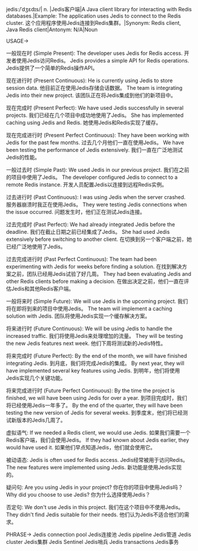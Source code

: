 jedis:/ˈdʒɛdɪs/| n. |Jedis客户端|A Java client library for interacting with Redis databases.|Example: The application uses Jedis to connect to the Redis cluster.  这个应用程序使用Jedis连接到Redis集群。|Synonym: Redis client, Java Redis client|Antonym: N/A|Noun


USAGE->

一般现在时 (Simple Present):
The developer uses Jedis for Redis access.  开发者使用Jedis访问Redis。
Jedis provides a simple API for Redis operations. Jedis提供了一个简单的Redis操作API。

现在进行时 (Present Continuous):
He is currently using Jedis to store session data. 他目前正在使用Jedis存储会话数据。
The team is integrating Jedis into their new project.  该团队正在将Jedis集成到他们的新项目中。

现在完成时 (Present Perfect):
We have used Jedis successfully in several projects. 我们已经在几个项目中成功地使用了Jedis。
She has implemented caching using Jedis and Redis. 她使用Jedis和Redis实现了缓存。

现在完成进行时 (Present Perfect Continuous):
They have been working with Jedis for the past few months. 过去几个月他们一直在使用Jedis。
We have been testing the performance of Jedis extensively. 我们一直在广泛地测试Jedis的性能。

一般过去时 (Simple Past):
We used Jedis in our previous project. 我们在之前的项目中使用了Jedis。
The developer configured Jedis to connect to a remote Redis instance. 开发人员配置Jedis以连接到远程Redis实例。

过去进行时 (Past Continuous):
I was using Jedis when the server crashed. 服务器崩溃时我正在使用Jedis。
They were testing Jedis connections when the issue occurred. 问题发生时，他们正在测试Jedis连接。

过去完成时 (Past Perfect):
We had already integrated Jedis before the deadline. 我们在截止日期之前已经集成了Jedis。
She had used Jedis extensively before switching to another client. 在切换到另一个客户端之前，她已经广泛地使用了Jedis。

过去完成进行时 (Past Perfect Continuous):
The team had been experimenting with Jedis for weeks before finding a solution.  在找到解决方案之前，团队已经用Jedis试验了好几周。
They had been evaluating Jedis and other Redis clients before making a decision. 在做出决定之前，他们一直在评估Jedis和其他Redis客户端。


一般将来时 (Simple Future):
We will use Jedis in the upcoming project. 我们将在即将到来的项目中使用Jedis。
The team will implement a caching solution with Jedis. 团队将使用Jedis实现一个缓存解决方案。

将来进行时 (Future Continuous):
We will be using Jedis to handle the increased traffic. 我们将使用Jedis来处理增加的流量。
They will be testing the new Jedis features next week.  他们下周将测试新的Jedis特性。

将来完成时 (Future Perfect):
By the end of the month, we will have finished integrating Jedis. 到月底，我们将完成Jedis的集成。
By next year, they will have implemented several key features using Jedis. 到明年，他们将使用Jedis实现几个关键功能。

将来完成进行时 (Future Perfect Continuous):
By the time the project is finished, we will have been using Jedis for over a year.  到项目完成时，我们将已经使用Jedis一年多了。
By the end of the quarter, they will have been testing the new version of Jedis for several weeks. 到季度末，他们将已经测试新版本的Jedis几周了。


虚拟语气:
If we needed a Redis client, we would use Jedis. 如果我们需要一个Redis客户端，我们会使用Jedis。
If they had known about Jedis earlier, they would have used it. 如果他们早点知道Jedis，他们就会使用它。

被动语态:
Jedis is often used for Redis access. Jedis经常被用于访问Redis。
The new features were implemented using Jedis. 新功能是使用Jedis实现的。

疑问句:
Are you using Jedis in your project? 你在你的项目中使用Jedis吗？
Why did you choose to use Jedis? 你为什么选择使用Jedis？

否定句:
We don't use Jedis in this project. 我们在这个项目中不使用Jedis。
They didn't find Jedis suitable for their needs. 他们认为Jedis不适合他们的需求。


PHRASE->
Jedis connection pool  Jedis连接池
Jedis pipeline  Jedis管道
Jedis cluster  Jedis集群
Jedis Sentinel  Jedis哨兵
Jedis transactions  Jedis事务
